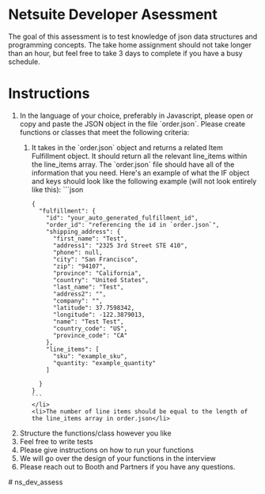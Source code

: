 # Netsuite Developer Asessment
The goal of this assessment is to test knowledge of json data structures and  programming concepts. The take home assignment should not take longer than an hour, but feel free to take 3 days to complete if you have a busy schedule. 

# Instructions
<ol>
  <li>In the language of your choice, preferably in Javascript, please open or copy and paste the JSON object in the file `order.json`. Please create functions or classes that meet the following criteria: </li>
  <ol>
    <li>It takes in the `order.json` object and returns a related Item Fulfillment object. It should return all the relevant line_items within the line_items array. The `order.json` file should have all of the information that you need. Here's an example of what the IF object and keys should look like the following example (will not look entirely like this):
    ```json
 
    {
      "fulfillment": {
        "id": "your_auto_generated_fulfillment_id",
        "order_id": "referencing the id in `order.json`",
        "shipping_address": {
          "first_name": "Test",
          "address1": "2325 3rd Street STE 410",
          "phone": null,
          "city": "San Francisco",
          "zip": "94107",
          "province": "California",
          "country": "United States",
          "last_name": "Test",
          "address2": "",
          "company": "",
          "latitude": 37.7598342,
          "longitude": -122.3879013,
          "name": "Test Test",
          "country_code": "US",
          "province_code": "CA"
        },
        "line_items": [
          "sku": "example_sku",
          "quantity: "example_quantity"
        ]

      }
    }
    ``` 
    </li>
    <li>The number of line items should be equal to the length of the line_items array in order.json</li>

    
 
    
  </ol>
  <li>Structure the functions/class however you like</li>
  <li>Feel free to write tests</li>
  <li>Please give instructions on how to run your functions</li>
  <li>We will go over the design of your functions in the interview</li>
  <li>Please reach out to Booth and Partners if you have any questions.</li>

</ol># ns_dev_assess
